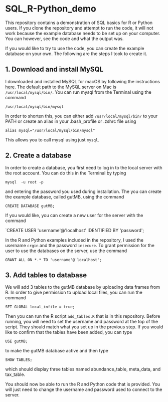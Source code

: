 # SQL_R-Python_demo

This repository contains a demonstration of SQL basics for R or Python users. If you clone the repository and attempt to run the code, it will not work because the example database needs to be set up on your computer. You can however, see the code and what the output was.

If you would like to try to use the code, you can create the example database on your own. The following are the steps I took to create it.

## 1. Download and install MySQL

I downloaded and installed MySQL for macOS by following the instructions [here](https://dev.mysql.com/doc/refman/8.0/en/macos-installation-pkg.html). The default path to the MySQL server on Mac is  `/usr/local/mysql/bin/`. You can run mysql from the Terminal using the command 

`/usr/local/mysql/bin/mysql`

In order to shorten this, you can either add `/usr/local/mysql/bin/` to your PATH or create an alias in your .bash_profile or .zshrc file using

`alias mysql="/usr/local/mysql/bin/mysql"`

This allows you to call mysql using just `mysql`.

## 2. Create a database

In order to create a database, you first need to log in to the local server with the root account. You can do this in the Terminal by typing

`mysql  -u root -p`

and entering the password you used during installation. The you can create the example database, called gutMB, using the command

`CREATE DATABASE gutMB;`

 If you would like, you can create a new user for the server with the command

`CREATE USER 'username'@'localhost' IDENTIFIED BY 'password';

In the R and Python examples included in the repository, I used the username `crgin` and the password `insecure`. To grant permission for the user to use the databases on the server, use the command

`GRANT ALL ON *.* TO 'username'@'localhost';`

## 3. Add tables to database

We will add 3 tables to the gutMB database by uploading data frames from R. In order to give permission to upload local files, you can run the command

`SET GLOBAL local_infile = true;`

Then you can run the R script `add_tables.R` that is in this repository. Before running, you will need to set the username and password at the top of the script. They should match what you set up in the previous step. If you would like to confirm that the tables have been added, you can type

`USE gutMB;`

to make the gutMB database active and then type

`SHOW TABLES;`

which should display three tables named abundance_table, meta_data, and tax_table.

You should now be able to run the R and Python code that is provided. You will just need to change the username and password used to connect to the server.

